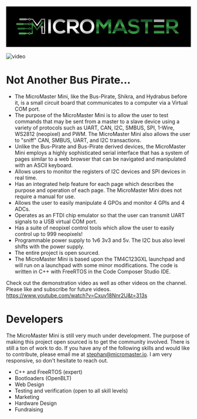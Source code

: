 ![image](https://github.com/bouge13a/MicroMaster/blob/main/images/aaaaaaaaaa.PNG)

![video](https://www.youtube.com/watch?v=Cxuv18Nnr2U&list=PLB6-0C6Cg_YOvZ1DorRi49HMUIoCCBz9m&index=8&t=313s)

# Not Another Bus Pirate...
* The MicroMaster Mini, like the Bus-Pirate, Shikra, and Hydrabus before it, is a small circuit board that communicates to a computer via a Virtual COM port.
* The purpose of the MicroMaster Mini is to allow the user to test commands that may be sent from a master to a slave device using a variety of protocols such as UART, CAN, I2C, SMBUS, SPI, 1-Wire, WS2812 (neopixel) and PWM. The MicroMaster Mini also allows the user to "sniff" CAN, SMBUS, UART, and I2C transactions.
* Unlike the Bus-Pirate and Bus-Pirate derived devices, the MicroMaster Mini employs a highly sophisticated serial interface that has a system of pages similar to a web browser that can be navigated and manipulated with an ASCII keyboard. 
* Allows users to monitor the registers of I2C devices and SPI devices in real time. 
* Has an integrated help feature for each page which describes the purpose and operation of each page. The MicroMaster Mini does not require a manual for use. 
* Allows the user to easily manipulate 4 GPOs and monitor 4 GPIs and 4 ADCs. 
* Operates as an FTDI chip emulator so that the user can transmit UART signals to a USB virtual COM port. 
* Has a suite of neopixel control tools which allow the user to easily control up to 999 neopixels!
* Programmable power supply to 1v6 3v3 and 5v. The I2C bus also level shifts with the power supply. 
* The entire project is open sourced. 
* The MicroMaster Mini is based upon the TM4C123GXL launchpad and will run on a launchpad with some minor modifications. The code is written in C++ with FreeRTOS in the Code Composer Studio IDE.

Check out the demonstration video as well as other videos on the channel. Please like and subscribe for future videos. 
https://www.youtube.com/watch?v=Cxuv18Nnr2U&t=313s

# Developers
The MicroMaster Mini is still very much under development. The purpose of making this project open sourced is to get the community involved. There is still a ton of work to do. If you have any of the following skills and would like to contribute, please email me at stephan@micromaster.io. I am very responsive, so don't hesitate to reach out. 

* C++ and FreeRTOS (expert)
* Bootloaders (OpenBLT)
* Web Design
* Testing and verification (open to all skill levels)
* Marketing
* Hardware Design
* Fundraising

